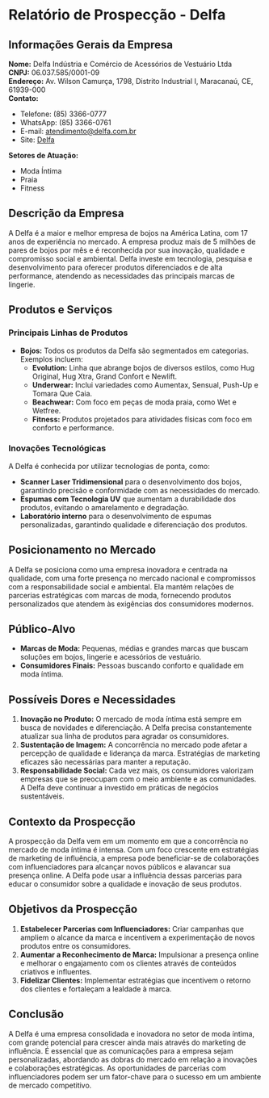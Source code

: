 # Relatório de Prospecção - Delfa

## Informações Gerais da Empresa
**Nome:** Delfa Indústria e Comércio de Acessórios de Vestuário Ltda  
**CNPJ:** 06.037.585/0001-09  
**Endereço:** Av. Wilson Camurça, 1798, Distrito Industrial I, Maracanaú, CE, 61939-000  
**Contato:**  
- Telefone: (85) 3366-0777  
- WhatsApp: (85) 3366-0761  
- E-mail: atendimento@delfa.com.br  
- Site: [Delfa](http://www.delfa.com.br)  

**Setores de Atuação:**  
- Moda Íntima
- Praia
- Fitness

## Descrição da Empresa
A Delfa é a maior e melhor empresa de bojos na América Latina, com 17 anos de experiência no mercado. A empresa produz mais de 5 milhões de pares de bojos por mês e é reconhecida por sua inovação, qualidade e compromisso social e ambiental. Delfa investe em tecnologia, pesquisa e desenvolvimento para oferecer produtos diferenciados e de alta performance, atendendo as necessidades das principais marcas de lingerie.

## Produtos e Serviços
### Principais Linhas de Produtos
- **Bojos:** Todos os produtos da Delfa são segmentados em categorias. Exemplos incluem:
  - **Evolution:** Linha que abrange bojos de diversos estilos, como Hug Original, Hug Xtra, Grand Confort e Newlift.
  - **Underwear:** Inclui variedades como Aumentax, Sensual, Push-Up e Tomara Que Caia.
  - **Beachwear:** Com foco em peças de moda praia, como Wet e Wetfree.
  - **Fitness:** Produtos projetados para atividades físicas com foco em conforto e performance.

### Inovações Tecnológicas
A Delfa é conhecida por utilizar tecnologias de ponta, como:
- **Scanner Laser Tridimensional** para o desenvolvimento dos bojos, garantindo precisão e conformidade com as necessidades do mercado.
- **Espumas com Tecnologia UV** que aumentam a durabilidade dos produtos, evitando o amarelamento e degradação.
- **Laboratório interno** para o desenvolvimento de espumas personalizadas, garantindo qualidade e diferenciação dos produtos.

## Posicionamento no Mercado
A Delfa se posiciona como uma empresa inovadora e centrada na qualidade, com uma forte presença no mercado nacional e compromissos com a responsabilidade social e ambiental. Ela mantém relações de parcerias estratégicas com marcas de moda, fornecendo produtos personalizados que atendem às exigências dos consumidores modernos.

## Público-Alvo
- **Marcas de Moda:** Pequenas, médias e grandes marcas que buscam soluções em bojos, lingerie e acessórios de vestuário.
- **Consumidores Finais:** Pessoas buscando conforto e qualidade em moda íntima.

## Possíveis Dores e Necessidades
1. **Inovação no Produto:** O mercado de moda íntima está sempre em busca de novidades e diferenciação. A Delfa precisa constantemente atualizar sua linha de produtos para agradar os consumidores.
2. **Sustentação de Imagem:** A concorrência no mercado pode afetar a percepção de qualidade e liderança da marca. Estratégias de marketing eficazes são necessárias para manter a reputação.
3. **Responsabilidade Social:** Cada vez mais, os consumidores valorizam empresas que se preocupam com o meio ambiente e as comunidades. A Delfa deve continuar a investido em práticas de negócios sustentáveis.

## Contexto da Prospecção
A prospecção da Delfa vem em um momento em que a concorrência no mercado de moda íntima é intensa. Com um foco crescente em estratégias de marketing de influência, a empresa pode beneficiar-se de colaborações com influenciadores para alcançar novos públicos e alavancar sua presença online. A Delfa pode usar a influência dessas parcerias para educar o consumidor sobre a qualidade e inovação de seus produtos.

## Objetivos da Prospecção
1. **Estabelecer Parcerias com Influenciadores:** Criar campanhas que ampliem o alcance da marca e incentivem a experimentação de novos produtos entre os consumidores.
2. **Aumentar a Reconhecimento de Marca:** Impulsionar a presença online e melhorar o engajamento com os clientes através de conteúdos criativos e influentes.
3. **Fidelizar Clientes:** Implementar estratégias que incentivem o retorno dos clientes e fortaleçam a lealdade à marca.

## Conclusão
A Delfa é uma empresa consolidada e inovadora no setor de moda íntima, com grande potencial para crescer ainda mais através do marketing de influência. É essencial que as comunicações para a empresa sejam personalizadas, abordando as dobras do mercado em relação a inovações e colaborações estratégicas. As oportunidades de parcerias com influenciadores podem ser um fator-chave para o sucesso em um ambiente de mercado competitivo.